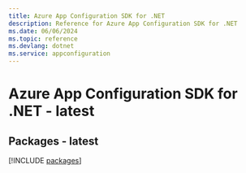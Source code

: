 ```yaml
---
title: Azure App Configuration SDK for .NET
description: Reference for Azure App Configuration SDK for .NET
ms.date: 06/06/2024
ms.topic: reference
ms.devlang: dotnet
ms.service: appconfiguration
---
```

# Azure App Configuration SDK for .NET - latest
## Packages - latest
[!INCLUDE [packages](app-configuration-index.md)]
